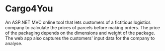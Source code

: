 # Cargo4You
An ASP.NET MVC online tool that lets customers of a fictitious logistics company to calculate the prices of parcels before making orders. The price of the packaging depends on the dimensions and weight of the package. The web app also captures the customers' input data for the company to analyse.
